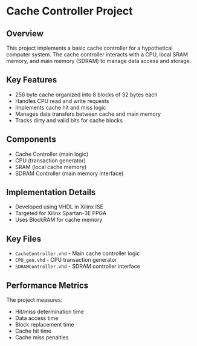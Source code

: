 # Cache Controller Project

## Overview

This project implements a basic cache controller for a hypothetical computer system. The cache controller interacts with a CPU, local SRAM memory, and main memory (SDRAM) to manage data access and storage.

## Key Features

- 256 byte cache organized into 8 blocks of 32 bytes each
- Handles CPU read and write requests 
- Implements cache hit and miss logic
- Manages data transfers between cache and main memory
- Tracks dirty and valid bits for cache blocks

## Components

- Cache Controller (main logic)
- CPU (transaction generator)  
- SRAM (local cache memory)
- SDRAM Controller (main memory interface)

## Implementation Details

- Developed using VHDL in Xilinx ISE
- Targeted for Xilinx Spartan-3E FPGA
- Uses BlockRAM for cache memory

## Key Files

- `CacheController.vhd` - Main cache controller logic
- `CPU_gen.vhd` - CPU transaction generator 
- `SDRAMController.vhd` - SDRAM controller interface

## Performance Metrics

The project measures:

- Hit/miss determination time
- Data access time 
- Block replacement time
- Cache hit time
- Cache miss penalties
